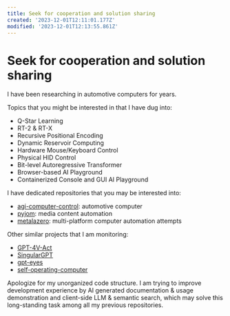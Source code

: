 ```yaml
---
title: Seek for cooperation and solution sharing
created: '2023-12-01T12:11:01.177Z'
modified: '2023-12-01T12:13:55.861Z'
---
```


# Seek for cooperation and solution sharing

I have been researching in automotive computers for years.

Topics that you might be interested in that I have dug into:

- Q-Star Learning
- RT-2 & RT-X
- Recursive Positional Encoding
- Dynamic Reservoir Computing
- Hardware Mouse/Keyboard Control
- Physical HID Control
- Bit-level Autoregressive Transformer
- Browser-based AI Playground
- Containerized Console and GUI AI Playground

I have dedicated repositories that you may be interested into:

- [agi-computer-control](): automotive computer
- [pyjom](): media content automation
- [metalazero](): multi-platform computer automation attempts

Other similar projects that I am monitoring:

- [GPT-4V-Act]()
- [SingularGPT]()
- [gpt-eyes]()
- [self-operating-computer](https://github.com/OthersideAI/self-operating-computer)

Apologize for my unorganized code structure. I am trying to improve development experience by AI generated documentation & usage demonstration and client-side LLM & semantic search, which may solve this long-standing task among all my previous repositories.
